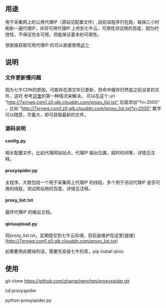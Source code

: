 ##  用途

用于采集网上的公用代理IP（源站见配置文件）,目前该程序仍在跑，每隔三小时刷新一遍代理IP，并将可用代理IP 上传到七牛云，可用性测试用的百度，因为时效性，不保证完全可用，但能保证基本的可用性。

想直接获取可用代理IP 的可以直接使用[这个](http://7xrnwq.com1.z0.glb.clouddn.com/proxy_list.txt?v=100)





## 说明


### 文件更新慢问题

因为七牛CDN的原因，可能存在源文件已更新，但命中缓存仍然是之前没变的文件，这时
参考[这里](https://developer.qiniu.com/fusion/kb/1325/refresh-the-cache-and-the-effect-of-time)的第一种情况来解决。
可以在这个 url  “http://7xrnwq.com1.z0.glb.clouddn.com/proxy_list.txt”  后面添加“?v=2000” ，比如 “http://7xrnwq.com1.z0.glb.clouddn.com/proxy_list.txt?v=2000”  数字可以随意，尽量大，即可获取最新的文件。


### 源码说明


#### config.py

相关配置文件，比如代理网站站点，代理IP 输出位置，超时时间等，详情见注释。

#### proxyspider.py

主程序，大致包括一个用于采集网上代理IP 的线程，多个用于测试代理IP 是否可用的线程，测试网站用的百度，详情见注释。

#### proxy_list.txt

最终代理IP 的输出文档。

#### qiniuupload.py

将proxy_list.txt，定期提交到七牛云存储，目前是维护在这里[链接] (http://7xrnwq.com1.z0.glb.clouddn.com/proxy_list.txt)

如果要用此模块的话，需要先安装七牛的库，pip install qiniu


## 使用

git clone https://github.com/zhangchenchen/proxyspider.git

cd proxyspider

python proxyspider.py

